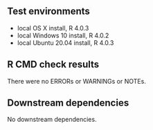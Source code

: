 ## Test environments
* local OS X install, R 4.0.3
* local Windows 10 install, R 4.0.2
* local Ubuntu 20.04 install, R 4.0.3

## R CMD check results
There were no ERRORs or WARNINGs or NOTEs. 

## Downstream dependencies
No downstream dependencies. 
